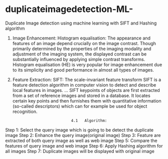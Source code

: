 # duplicateimagedetection-ML-
Duplicate Image detection using machine learning with SIFT and Hashing algorithm
1.	Image Enhancement:
Histogram equalisation:
The appearance and features of an image depend crucially on the image contrast.
Though primarily determined by the properties of the imaging modality and adjustment
of the imaging system, the displayed contrast can be substantially influenced by applying
simple contrast transforms. Histogram equalisation (HE) is very popular for image
enhancement due to its simplicity and good performance in almost all types of images.

2.	Feature Extraction: 
SIFT:
The scale-invariant feature transform SIFT is a feature detection algorithm in computer vision to detect and describe local features in images. ...
SIFT keypoints of objects are first extracted from a set of reference images and stored in a database.
It locates certain key points and then furnishes them with quantitative information (so-called descriptors) which can for example be used for object recognition.

                                  4.1   Algorithm: 

Step 1: Select the query image which is going to be detect the duplicate image
Step 2: Enhance the query image(original image)
Step 3: Feature are extracted of both query image as well as web image
Step 5: Compare the features of query image and web image
Step 6: Apply Hashing algorithm for all images
Step 7: Duplicate images will be displayed with original image

